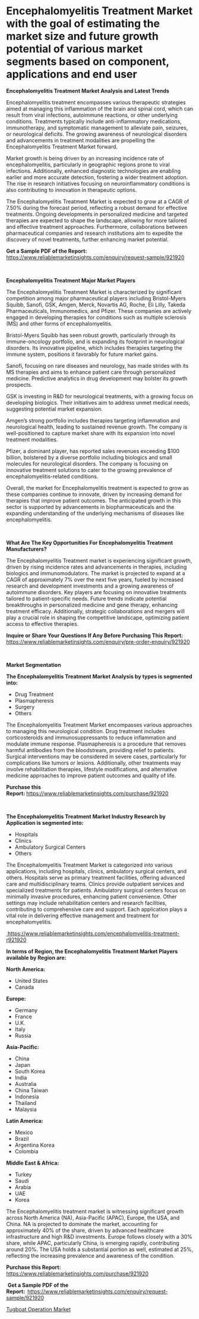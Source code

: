 <p><h1>Encephalomyelitis Treatment Market with the goal of estimating the market size and future growth potential of various market segments based on component, applications and end user</h1></p><p><strong>Encephalomyelitis Treatment Market Analysis and Latest Trends</strong></p>
<p><p>Encephalomyelitis treatment encompasses various therapeutic strategies aimed at managing this inflammation of the brain and spinal cord, which can result from viral infections, autoimmune reactions, or other underlying conditions. Treatments typically include anti-inflammatory medications, immunotherapy, and symptomatic management to alleviate pain, seizures, or neurological deficits. The growing awareness of neurological disorders and advancements in treatment modalities are propelling the Encephalomyelitis Treatment Market forward.</p><p>Market growth is being driven by an increasing incidence rate of encephalomyelitis, particularly in geographic regions prone to viral infections. Additionally, enhanced diagnostic technologies are enabling earlier and more accurate detection, fostering a wider treatment adoption. The rise in research initiatives focusing on neuroinflammatory conditions is also contributing to innovation in therapeutic options. </p><p>The Encephalomyelitis Treatment Market is expected to grow at a CAGR of 7.50% during the forecast period, reflecting a robust demand for effective treatments. Ongoing developments in personalized medicine and targeted therapies are expected to shape the landscape, allowing for more tailored and effective treatment approaches. Furthermore, collaborations between pharmaceutical companies and research institutions aim to expedite the discovery of novel treatments, further enhancing market potential.</p></p>
<p><strong>Get a Sample PDF of the Report:&nbsp;</strong> <a href="https://www.reliablemarketinsights.com/enquiry/request-sample/921920?utm_campaign=3167&utm_medium=2&utm_source=Github&utm_content=ia&utm_term=05032025&utm_id=encephalomyelitis-treatment">https://www.reliablemarketinsights.com/enquiry/request-sample/921920</a></p>
<p>&nbsp;</p>
<p><strong>Encephalomyelitis Treatment Major Market Players</strong></p>
<p><p>The Encephalomyelitis Treatment Market is characterized by significant competition among major pharmaceutical players including Bristol-Myers Squibb, Sanofi, GSK, Amgen, Merck, Novartis AG, Roche, Eli Lilly, Takeda Pharmaceuticals, Immunomedics, and Pfizer. These companies are actively engaged in developing therapies for conditions such as multiple sclerosis (MS) and other forms of encephalomyelitis.</p><p>Bristol-Myers Squibb has seen robust growth, particularly through its immune-oncology portfolio, and is expanding its footprint in neurological disorders. Its innovative pipeline, which includes therapies targeting the immune system, positions it favorably for future market gains.</p><p>Sanofi, focusing on rare diseases and neurology, has made strides with its MS therapies and aims to enhance patient care through personalized medicine. Predictive analytics in drug development may bolster its growth prospects.</p><p>GSK is investing in R&D for neurological treatments, with a growing focus on developing biologics. Their initiatives aim to address unmet medical needs, suggesting potential market expansion.</p><p>Amgen’s strong portfolio includes therapies targeting inflammation and neurological health, leading to sustained revenue growth. The company is well-positioned to capture market share with its expansion into novel treatment modalities.</p><p>Pfizer, a dominant player, has reported sales revenues exceeding $100 billion, bolstered by a diverse portfolio including biologics and small molecules for neurological disorders. The company is focusing on innovative treatment solutions to cater to the growing prevalence of encephalomyelitis-related conditions.</p><p>Overall, the market for Encephalomyelitis treatment is expected to grow as these companies continue to innovate, driven by increasing demand for therapies that improve patient outcomes. The anticipated growth in this sector is supported by advancements in biopharmaceuticals and the expanding understanding of the underlying mechanisms of diseases like encephalomyelitis.</p></p>
<p>&nbsp;</p>
<p><strong>What Are The Key Opportunities For Encephalomyelitis Treatment Manufacturers?</strong></p>
<p><p>The Encephalomyelitis Treatment market is experiencing significant growth, driven by rising incidence rates and advancements in therapies, including biologics and immunomodulators. The market is projected to expand at a CAGR of approximately 7% over the next five years, fueled by increased research and development investments and a growing awareness of autoimmune disorders. Key players are focusing on innovative treatments tailored to patient-specific needs. Future trends indicate potential breakthroughs in personalized medicine and gene therapy, enhancing treatment efficacy. Additionally, strategic collaborations and mergers will play a crucial role in shaping the competitive landscape, optimizing patient access to effective therapies.</p></p>
<p><strong>Inquire or Share Your Questions If Any Before Purchasing This Report:</strong> <a href="https://www.reliablemarketinsights.com/enquiry/pre-order-enquiry/921920?utm_campaign=3167&utm_medium=2&utm_source=Github&utm_content=ia&utm_term=05032025&utm_id=encephalomyelitis-treatment">https://www.reliablemarketinsights.com/enquiry/pre-order-enquiry/921920</a></p>
<p>&nbsp;</p>
<p><strong>Market Segmentation</strong></p>
<p><strong>The Encephalomyelitis Treatment Market Analysis by types is segmented into:</strong></p>
<p><ul><li>Drug Treatment</li><li>Plasmapheresis</li><li>Surgery</li><li>Others</li></ul></p>
<p><p>The Encephalomyelitis Treatment Market encompasses various approaches to managing this neurological condition. Drug treatment includes corticosteroids and immunosuppressants to reduce inflammation and modulate immune response. Plasmapheresis is a procedure that removes harmful antibodies from the bloodstream, providing relief to patients. Surgical interventions may be considered in severe cases, particularly for complications like tumors or lesions. Additionally, other treatments may involve rehabilitation therapies, lifestyle modifications, and alternative medicine approaches to improve patient outcomes and quality of life.</p></p>
<p><strong>Purchase this Report:&nbsp;</strong><a href="https://www.reliablemarketinsights.com/purchase/921920?utm_campaign=3167&utm_medium=2&utm_source=Github&utm_content=ia&utm_term=05032025&utm_id=encephalomyelitis-treatment">https://www.reliablemarketinsights.com/purchase/921920</a></p>
<p>&nbsp;</p>
<p><strong>The Encephalomyelitis Treatment Market Industry Research by Application is segmented into:</strong></p>
<p><ul><li>Hospitals</li><li>Clinics</li><li>Ambulatory Surgical Centers</li><li>Others</li></ul></p>
<p><p>The Encephalomyelitis Treatment Market is categorized into various applications, including hospitals, clinics, ambulatory surgical centers, and others. Hospitals serve as primary treatment facilities, offering advanced care and multidisciplinary teams. Clinics provide outpatient services and specialized treatments for patients. Ambulatory surgical centers focus on minimally invasive procedures, enhancing patient convenience. Other settings may include rehabilitation centers and research facilities, contributing to comprehensive care and support. Each application plays a vital role in delivering effective management and treatment for encephalomyelitis.</p></p>
<p><a href="https://www.reliablemarketinsights.com/encephalomyelitis-treatment-r921920?utm_campaign=3167&utm_medium=2&utm_source=Github&utm_content=ia&utm_term=05032025&utm_id=encephalomyelitis-treatment">&nbsp;https://www.reliablemarketinsights.com/encephalomyelitis-treatment-r921920</a></p>
<p><strong>In terms of Region, the Encephalomyelitis Treatment Market Players available by Region are:</strong></p>
<p>
    <p> <strong> North America: </strong>
        <ul>
            <li>United States</li>
            <li>Canada</li>
        </ul>
        </p> 
    <p> <strong> Europe: </strong>
        <ul>
            <li>Germany</li>
            <li>France</li>
            <li>U.K.</li>
            <li>Italy</li>
            <li>Russia</li>
        </ul>
        </p> 
    <p> <strong> Asia-Pacific: </strong>
        <ul>
            <li>China</li>
            <li>Japan</li>
            <li>South Korea</li>
            <li>India</li>
            <li>Australia</li>
            <li>China Taiwan</li>
            <li>Indonesia</li>
            <li>Thailand</li>
            <li>Malaysia</li>
        </ul>
        </p> 
    <p> <strong> Latin America: </strong>
        <ul>
            <li>Mexico</li>
            <li>Brazil</li>
            <li>Argentina Korea</li>
            <li>Colombia</li>
        </ul>
        </p> 
    <p> <strong> Middle East & Africa: </strong>
        <ul>
            <li>Turkey</li>
            <li>Saudi</li>
            <li>Arabia</li>
            <li>UAE</li>
            <li>Korea</li>
        </ul>
    </p>
    </p>
<p><p>The Encephalomyelitis treatment market is witnessing significant growth across North America (NA), Asia-Pacific (APAC), Europe, the USA, and China. NA is projected to dominate the market, accounting for approximately 40% of the share, driven by advanced healthcare infrastructure and high R&D investments. Europe follows closely with a 30% share, while APAC, particularly China, is emerging rapidly, contributing around 20%. The USA holds a substantial portion as well, estimated at 25%, reflecting the increasing prevalence and awareness of the condition.</p></p>
<p><strong>Purchase this Report: </strong><a href="https://www.reliablemarketinsights.com/purchase/921920?utm_campaign=3167&utm_medium=2&utm_source=Github&utm_content=ia&utm_term=05032025&utm_id=encephalomyelitis-treatment">https://www.reliablemarketinsights.com/purchase/921920</a></p>
<p>&nbsp;<strong>Get a Sample PDF of the Report:&nbsp;&nbsp;</strong><a href="https://www.reliablemarketinsights.com/enquiry/request-sample/921920?utm_campaign=3167&utm_medium=2&utm_source=Github&utm_content=ia&utm_term=05032025&utm_id=encephalomyelitis-treatment">https://www.reliablemarketinsights.com/enquiry/request-sample/921920</a></p>
<p><strong></strong></p>
<p><p><a href="https://github.com/shewlisapsai/Market-Research-Report-List-1/blob/main/tugboat-operation-market.md?utm_campaign=3167&utm_medium=2&utm_source=Github&utm_content=ia&utm_term=05032025&utm_id=encephalomyelitis-treatment">Tugboat Operation Market</a></p></p>